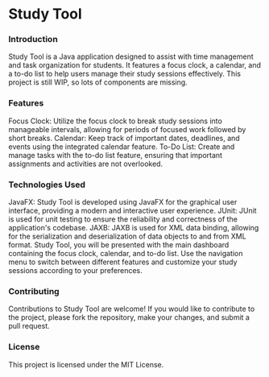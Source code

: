 # Study Tool
### Introduction
Study Tool is a Java application designed to assist with time management and task organization for students. 
It features a focus clock, a calendar, and a to-do list to help users manage their study sessions effectively.
This project is still WIP, so lots of components are missing. 

### Features
Focus Clock: Utilize the focus clock to break study sessions into manageable intervals, allowing for periods of focused work followed by short breaks.
Calendar: Keep track of important dates, deadlines, and events using the integrated calendar feature.
To-Do List: Create and manage tasks with the to-do list feature, ensuring that important assignments and activities are not overlooked.
### Technologies Used
JavaFX: Study Tool is developed using JavaFX for the graphical user interface, providing a modern and interactive user experience.
JUnit: JUnit is used for unit testing to ensure the reliability and correctness of the application's codebase.
JAXB: JAXB is used for XML data binding, allowing for the serialization and deserialization of data objects to and from XML format.
Study Tool, you will be presented with the main dashboard containing the focus clock, calendar, and to-do list. Use the navigation menu to switch between different features and customize your study sessions according to your preferences.

### Contributing
Contributions to Study Tool are welcome! If you would like to contribute to the project, please fork the repository, make your changes, and submit a pull request.

### License
This project is licensed under the MIT License.

